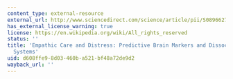 ```yaml
---
content_type: external-resource
external_url: http://www.sciencedirect.com/science/article/pii/S0896627317304154
has_external_license_warning: true
license: https://en.wikipedia.org/wiki/All_rights_reserved
status: ''
title: 'Empathic Care and Distress: Predictive Brain Markers and Dissociable Brain
  Systems'
uid: d608ffe9-8d03-460b-a521-bf48a72de9d2
wayback_url: ''
---
```

